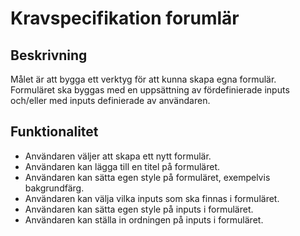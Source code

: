 # Kravspecifikation forumlär

## Beskrivning
Målet är att bygga ett verktyg för att kunna skapa egna formulär.  
Formuläret ska byggas med en uppsättning av fördefinierade inputs och/eller med inputs definierade av användaren.

## Funktionalitet
- Användaren väljer att skapa ett nytt formulär.
- Användaren kan lägga till en titel på formuläret.
- Användaren kan sätta egen style på formuläret, exempelvis bakgrundfärg.
- Användaren kan välja vilka inputs som ska finnas i formuläret.
- Användaren kan sätta egen style på inputs i formuläret.
- Användaren kan ställa in ordningen på inputs i formuläret.

